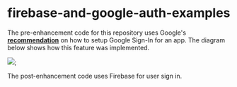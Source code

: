 # firebase-and-google-auth-examples

The pre-enhancement code for this repository uses Google's **[recommendation](https://developers.google.com/identity/sign-in/web/sign-in)** on how to setup Google Sign-In for an app. The diagram below shows how this feature was implemented.

![](https://ibb.co/gPGT5GJ);

The post-enhancement code uses Firebase for user sign in.

